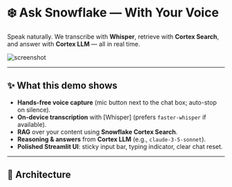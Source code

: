 # ❄️ Ask Snowflake — With Your Voice

Speak naturally. We transcribe with **Whisper**, retrieve with **Cortex Search**, and answer with **Cortex LLM** — all in real time.

<img alt="screenshot" src="https://dummyimage.com/1200x360/f7f8fb/0f172a&text=Voice+%E2%86%92+Whisper+%E2%86%92+Cortex+Search+%E2%86%92+Cortex+LLM" />

---

## ✨ What this demo shows

- **Hands-free voice capture** (mic button next to the chat box; auto-stop on silence).
- **On-device transcription** with [Whisper] (prefers `faster-whisper` if available).
- **RAG** over your content using **Snowflake Cortex Search**.
- **Reasoning & answers** from **Cortex LLM** (e.g., `claude-3-5-sonnet`).
- **Polished Streamlit UI**: sticky input bar, typing indicator, clear chat reset.

---

## 🧭 Architecture

